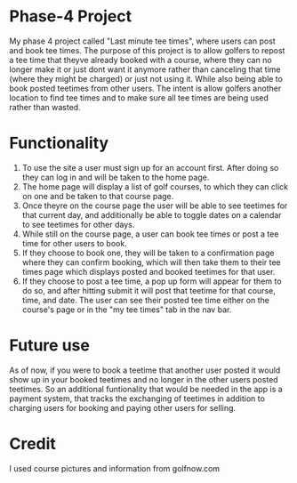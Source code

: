 # Phase-4 Project 
My phase 4 project called "Last minute tee times", where users can post and book tee times.  The purpose of this project is to allow golfers to repost a tee time that theyve already booked with a course, where they can no longer make it or just dont want it anymore rather than canceling that time (where they might be charged) or just not using it. While also being able to book posted teetimes from other users.  The intent is allow golfers another location to find tee times and to make sure all tee times are being used rather than wasted. 

# Functionality 
1. To use the site a user must sign up for an account first. After doing so they can log in and will be taken to the home page.
2. The home page will display a list of golf courses, to which they can click on one and be taken to that course page. 
3. Once theyre on the course page the user will be able to see teetimes for that current day, and additionally be able to toggle dates on a calendar to see teetimes for other days. 
4. While still on the course page, a user can book tee times or post a tee time for other users to book. 
5. If they choose to book one, they will be taken to a confirmation page where they can confirm booking, which will then take them to their tee times page which displays posted and booked teetimes for that user. 
6. If they choose to post a tee time, a pop up form will appear for them to do so, and after hitting submit it will post that teetime for that course, time, and date. The user can see their posted tee time either on the course's page or in the "my tee times" tab in the nav bar. 

# Future use 
As of now, if you were to book a teetime that another user posted it would show up in your booked teetimes and no longer in the other users posted teetimes.  So an additional funtionality that would be needed in the app is a payment system, that tracks the exchanging of teetimes in addition to charging users for booking and paying other users for selling. 

# Credit
I used course pictures and information from golfnow.com
